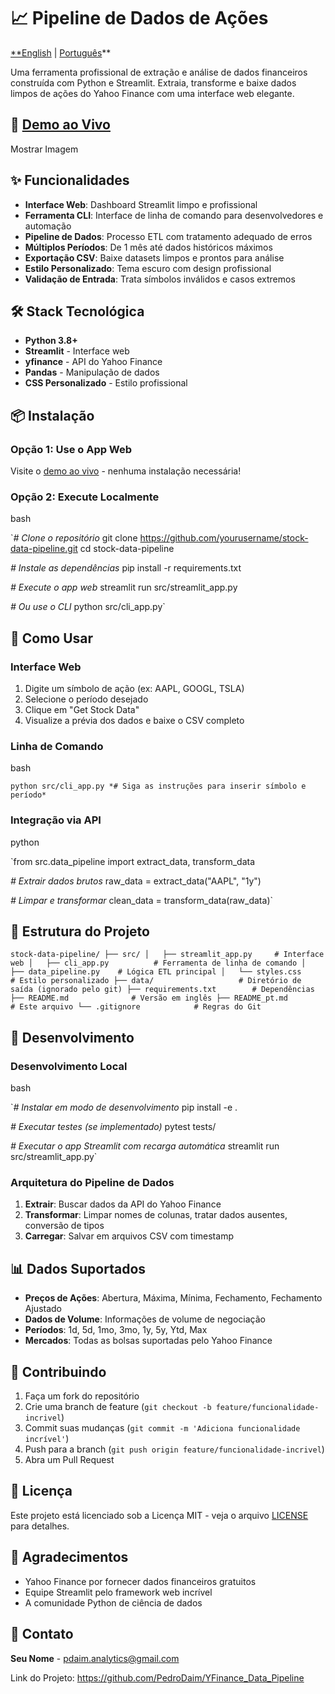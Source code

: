 # 📈 Pipeline de Dados de Ações

[**English](https://www.notion.so/datadaim/README.md) | [Português](https://www.notion.so/datadaim/README_pt.md)**

Uma ferramenta profissional de extração e análise de dados financeiros construída com Python e Streamlit. Extraia, transforme e baixe dados limpos de ações do Yahoo Finance com uma interface web elegante.

## 🚀 [Demo ao Vivo](https://your-app-url.streamlit.app/)

Mostrar Imagem

## ✨ Funcionalidades

- **Interface Web**: Dashboard Streamlit limpo e profissional
- **Ferramenta CLI**: Interface de linha de comando para desenvolvedores e automação
- **Pipeline de Dados**: Processo ETL com tratamento adequado de erros
- **Múltiplos Períodos**: De 1 mês até dados históricos máximos
- **Exportação CSV**: Baixe datasets limpos e prontos para análise
- **Estilo Personalizado**: Tema escuro com design profissional
- **Validação de Entrada**: Trata símbolos inválidos e casos extremos

## 🛠️ Stack Tecnológica

- **Python 3.8+**
- **Streamlit** - Interface web
- **yfinance** - API do Yahoo Finance
- **Pandas** - Manipulação de dados
- **CSS Personalizado** - Estilo profissional

## 📦 Instalação

### Opção 1: Use o App Web

Visite o [demo ao vivo](https://your-app-url.streamlit.app/) - nenhuma instalação necessária!

### Opção 2: Execute Localmente

bash

`*# Clone o repositório*
git clone https://github.com/yourusername/stock-data-pipeline.git
cd stock-data-pipeline

*# Instale as dependências*
pip install -r requirements.txt

*# Execute o app web*
streamlit run src/streamlit_app.py

*# Ou use o CLI*
python src/cli_app.py`

## 🎯 Como Usar

### Interface Web

1. Digite um símbolo de ação (ex: AAPL, GOOGL, TSLA)
2. Selecione o período desejado
3. Clique em "Get Stock Data"
4. Visualize a prévia dos dados e baixe o CSV completo

### Linha de Comando

bash

`python src/cli_app.py
*# Siga as instruções para inserir símbolo e período*`

### Integração via API

python

`from src.data_pipeline import extract_data, transform_data

*# Extrair dados brutos*
raw_data = extract_data("AAPL", "1y")

*# Limpar e transformar*
clean_data = transform_data(raw_data)`

## 📁 Estrutura do Projeto

`stock-data-pipeline/
├── src/
│   ├── streamlit_app.py     # Interface web
│   ├── cli_app.py          # Ferramenta de linha de comando
│   ├── data_pipeline.py    # Lógica ETL principal
│   └── styles.css          # Estilo personalizado
├── data/                   # Diretório de saída (ignorado pelo git)
├── requirements.txt        # Dependências
├── README.md              # Versão em inglês
├── README_pt.md           # Este arquivo
└── .gitignore            # Regras do Git`

## 🔧 Desenvolvimento

### Desenvolvimento Local

bash

`*# Instalar em modo de desenvolvimento*
pip install -e .

*# Executar testes (se implementado)*
pytest tests/

*# Executar o app Streamlit com recarga automática*
streamlit run src/streamlit_app.py`

### Arquitetura do Pipeline de Dados

1. **Extrair**: Buscar dados da API do Yahoo Finance
2. **Transformar**: Limpar nomes de colunas, tratar dados ausentes, conversão de tipos
3. **Carregar**: Salvar em arquivos CSV com timestamp

## 📊 Dados Suportados

- **Preços de Ações**: Abertura, Máxima, Mínima, Fechamento, Fechamento Ajustado
- **Dados de Volume**: Informações de volume de negociação
- **Períodos**: 1d, 5d, 1mo, 3mo, 1y, 5y, Ytd, Max
- **Mercados**: Todas as bolsas suportadas pelo Yahoo Finance

## 🤝 Contribuindo

1. Faça um fork do repositório
2. Crie uma branch de feature (`git checkout -b feature/funcionalidade-incrivel`)
3. Commit suas mudanças (`git commit -m 'Adiciona funcionalidade incrível'`)
4. Push para a branch (`git push origin feature/funcionalidade-incrivel`)
5. Abra um Pull Request

## 📝 Licença

Este projeto está licenciado sob a Licença MIT - veja o arquivo [LICENSE](https://www.notion.so/datadaim/LICENSE) para detalhes.

## 🙏 Agradecimentos

- Yahoo Finance por fornecer dados financeiros gratuitos
- Equipe Streamlit pelo framework web incrível
- A comunidade Python de ciência de dados

## 📧 Contato

**Seu Nome** - pdaim.analytics@gmail.com

Link do Projeto: https://github.com/PedroDaim/YFinance_Data_Pipeline
